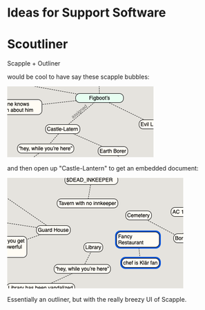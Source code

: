 # Ideas for Support Software


# Scoutliner

Scapple + Outliner


would be cool to have say these scapple bubbles:

![](assets/scapple-top.png)

and then open up "Castle-Lantern" to get an embedded document:

![](assets/castle-lantern.png)

Essentially an outliner, but with the really breezy UI of Scapple.

